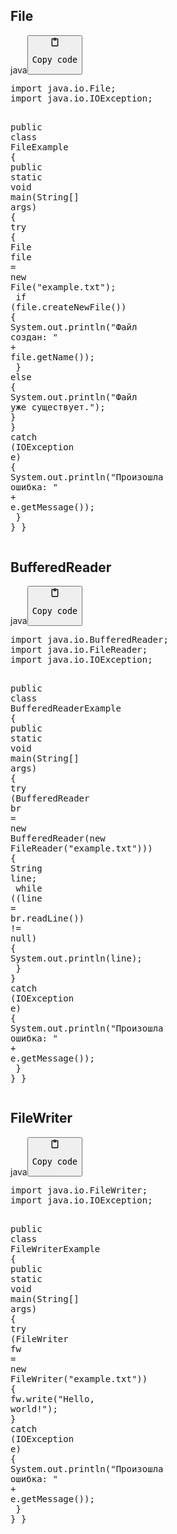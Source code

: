 <h2>File</h2>
<div class="code-element"><div class="lang-line"><text>java</text><button class="copy-button" onclick="copyCode(this)"><svg aria-hidden="true" xmlns="http://www.w3.org/2000/svg" width="16" height="16" fill="none" viewBox="0 0 24 24"><path stroke="currentColor" stroke-linecap="round" stroke-linejoin="round" stroke-width="2" d="M15 4h3a1 1 0 0 1 1 1v15a1 1 0 0 1-1 1H6a1 1 0 0 1-1-1V5a1 1 0 0 1 1-1h3m0 3h6m-5-4v4h4V3h-4Z"/></svg><pre>Copy code</pre></button></div><div class="code"><div class="highlight"><pre><span></span><span class="kn">import</span><span class="w"> </span><span class="nn">java.io.File</span><span class="p">;</span>
<span class="kn">import</span><span class="w"> </span><span class="nn">java.io.IOException</span><span class="p">;</span>

<span class="kd">public</span><span class="w"> </span><span class="kd">class</span> <span class="nc">FileExample</span><span class="w"> </span><span class="p">{</span>
<span class="w">    </span><span class="kd">public</span><span class="w"> </span><span class="kd">static</span><span class="w"> </span><span class="kt">void</span><span class="w"> </span><span class="nf">main</span><span class="p">(</span><span class="n">String</span><span class="o">[]</span><span class="w"> </span><span class="n">args</span><span class="p">)</span><span class="w"> </span><span class="p">{</span>
<span class="w">        </span><span class="k">try</span><span class="w"> </span><span class="p">{</span>
<span class="w">            </span><span class="n">File</span><span class="w"> </span><span class="n">file</span><span class="w"> </span><span class="o">=</span><span class="w"> </span><span class="k">new</span><span class="w"> </span><span class="n">File</span><span class="p">(</span><span class="s">&quot;example.txt&quot;</span><span class="p">);</span>
<span class="w">            </span><span class="k">if</span><span class="w"> </span><span class="p">(</span><span class="n">file</span><span class="p">.</span><span class="na">createNewFile</span><span class="p">())</span><span class="w"> </span><span class="p">{</span>
<span class="w">                </span><span class="n">System</span><span class="p">.</span><span class="na">out</span><span class="p">.</span><span class="na">println</span><span class="p">(</span><span class="s">&quot;Файл создан: &quot;</span><span class="w"> </span><span class="o">+</span><span class="w"> </span><span class="n">file</span><span class="p">.</span><span class="na">getName</span><span class="p">());</span>
<span class="w">            </span><span class="p">}</span><span class="w"> </span><span class="k">else</span><span class="w"> </span><span class="p">{</span>
<span class="w">                </span><span class="n">System</span><span class="p">.</span><span class="na">out</span><span class="p">.</span><span class="na">println</span><span class="p">(</span><span class="s">&quot;Файл уже существует.&quot;</span><span class="p">);</span>
<span class="w">            </span><span class="p">}</span>
<span class="w">        </span><span class="p">}</span><span class="w"> </span><span class="k">catch</span><span class="w"> </span><span class="p">(</span><span class="n">IOException</span><span class="w"> </span><span class="n">e</span><span class="p">)</span><span class="w"> </span><span class="p">{</span>
<span class="w">            </span><span class="n">System</span><span class="p">.</span><span class="na">out</span><span class="p">.</span><span class="na">println</span><span class="p">(</span><span class="s">&quot;Произошла ошибка: &quot;</span><span class="w"> </span><span class="o">+</span><span class="w"> </span><span class="n">e</span><span class="p">.</span><span class="na">getMessage</span><span class="p">());</span>
<span class="w">        </span><span class="p">}</span>
<span class="w">    </span><span class="p">}</span>
<span class="p">}</span>
</pre></div></div></div>

<h2>BufferedReader</h2>
<div class="code-element"><div class="lang-line"><text>java</text><button class="copy-button" onclick="copyCode(this)"><svg aria-hidden="true" xmlns="http://www.w3.org/2000/svg" width="16" height="16" fill="none" viewBox="0 0 24 24"><path stroke="currentColor" stroke-linecap="round" stroke-linejoin="round" stroke-width="2" d="M15 4h3a1 1 0 0 1 1 1v15a1 1 0 0 1-1 1H6a1 1 0 0 1-1-1V5a1 1 0 0 1 1-1h3m0 3h6m-5-4v4h4V3h-4Z"/></svg><pre>Copy code</pre></button></div><div class="code"><div class="highlight"><pre><span></span><span class="kn">import</span><span class="w"> </span><span class="nn">java.io.BufferedReader</span><span class="p">;</span>
<span class="kn">import</span><span class="w"> </span><span class="nn">java.io.FileReader</span><span class="p">;</span>
<span class="kn">import</span><span class="w"> </span><span class="nn">java.io.IOException</span><span class="p">;</span>

<span class="kd">public</span><span class="w"> </span><span class="kd">class</span> <span class="nc">BufferedReaderExample</span><span class="w"> </span><span class="p">{</span>
<span class="w">    </span><span class="kd">public</span><span class="w"> </span><span class="kd">static</span><span class="w"> </span><span class="kt">void</span><span class="w"> </span><span class="nf">main</span><span class="p">(</span><span class="n">String</span><span class="o">[]</span><span class="w"> </span><span class="n">args</span><span class="p">)</span><span class="w"> </span><span class="p">{</span>
<span class="w">        </span><span class="k">try</span><span class="w"> </span><span class="p">(</span><span class="n">BufferedReader</span><span class="w"> </span><span class="n">br</span><span class="w"> </span><span class="o">=</span><span class="w"> </span><span class="k">new</span><span class="w"> </span><span class="n">BufferedReader</span><span class="p">(</span><span class="k">new</span><span class="w"> </span><span class="n">FileReader</span><span class="p">(</span><span class="s">&quot;example.txt&quot;</span><span class="p">)))</span><span class="w"> </span><span class="p">{</span>
<span class="w">            </span><span class="n">String</span><span class="w"> </span><span class="n">line</span><span class="p">;</span>
<span class="w">            </span><span class="k">while</span><span class="w"> </span><span class="p">((</span><span class="n">line</span><span class="w"> </span><span class="o">=</span><span class="w"> </span><span class="n">br</span><span class="p">.</span><span class="na">readLine</span><span class="p">())</span><span class="w"> </span><span class="o">!=</span><span class="w"> </span><span class="kc">null</span><span class="p">)</span><span class="w"> </span><span class="p">{</span>
<span class="w">                </span><span class="n">System</span><span class="p">.</span><span class="na">out</span><span class="p">.</span><span class="na">println</span><span class="p">(</span><span class="n">line</span><span class="p">);</span>
<span class="w">            </span><span class="p">}</span>
<span class="w">        </span><span class="p">}</span><span class="w"> </span><span class="k">catch</span><span class="w"> </span><span class="p">(</span><span class="n">IOException</span><span class="w"> </span><span class="n">e</span><span class="p">)</span><span class="w"> </span><span class="p">{</span>
<span class="w">            </span><span class="n">System</span><span class="p">.</span><span class="na">out</span><span class="p">.</span><span class="na">println</span><span class="p">(</span><span class="s">&quot;Произошла ошибка: &quot;</span><span class="w"> </span><span class="o">+</span><span class="w"> </span><span class="n">e</span><span class="p">.</span><span class="na">getMessage</span><span class="p">());</span>
<span class="w">        </span><span class="p">}</span>
<span class="w">    </span><span class="p">}</span>
<span class="p">}</span>
</pre></div></div></div>

<h2>FileWriter</h2>
<div class="code-element"><div class="lang-line"><text>java</text><button class="copy-button" onclick="copyCode(this)"><svg aria-hidden="true" xmlns="http://www.w3.org/2000/svg" width="16" height="16" fill="none" viewBox="0 0 24 24"><path stroke="currentColor" stroke-linecap="round" stroke-linejoin="round" stroke-width="2" d="M15 4h3a1 1 0 0 1 1 1v15a1 1 0 0 1-1 1H6a1 1 0 0 1-1-1V5a1 1 0 0 1 1-1h3m0 3h6m-5-4v4h4V3h-4Z"/></svg><pre>Copy code</pre></button></div><div class="code"><div class="highlight"><pre><span></span><span class="kn">import</span><span class="w"> </span><span class="nn">java.io.FileWriter</span><span class="p">;</span>
<span class="kn">import</span><span class="w"> </span><span class="nn">java.io.IOException</span><span class="p">;</span>

<span class="kd">public</span><span class="w"> </span><span class="kd">class</span> <span class="nc">FileWriterExample</span><span class="w"> </span><span class="p">{</span>
<span class="w">    </span><span class="kd">public</span><span class="w"> </span><span class="kd">static</span><span class="w"> </span><span class="kt">void</span><span class="w"> </span><span class="nf">main</span><span class="p">(</span><span class="n">String</span><span class="o">[]</span><span class="w"> </span><span class="n">args</span><span class="p">)</span><span class="w"> </span><span class="p">{</span>
<span class="w">        </span><span class="k">try</span><span class="w"> </span><span class="p">(</span><span class="n">FileWriter</span><span class="w"> </span><span class="n">fw</span><span class="w"> </span><span class="o">=</span><span class="w"> </span><span class="k">new</span><span class="w"> </span><span class="n">FileWriter</span><span class="p">(</span><span class="s">&quot;example.txt&quot;</span><span class="p">))</span><span class="w"> </span><span class="p">{</span>
<span class="w">            </span><span class="n">fw</span><span class="p">.</span><span class="na">write</span><span class="p">(</span><span class="s">&quot;Hello, world!&quot;</span><span class="p">);</span>
<span class="w">        </span><span class="p">}</span><span class="w"> </span><span class="k">catch</span><span class="w"> </span><span class="p">(</span><span class="n">IOException</span><span class="w"> </span><span class="n">e</span><span class="p">)</span><span class="w"> </span><span class="p">{</span>
<span class="w">            </span><span class="n">System</span><span class="p">.</span><span class="na">out</span><span class="p">.</span><span class="na">println</span><span class="p">(</span><span class="s">&quot;Произошла ошибка: &quot;</span><span class="w"> </span><span class="o">+</span><span class="w"> </span><span class="n">e</span><span class="p">.</span><span class="na">getMessage</span><span class="p">());</span>
<span class="w">        </span><span class="p">}</span>
<span class="w">    </span><span class="p">}</span>
<span class="p">}</span>
</pre></div></div></div>